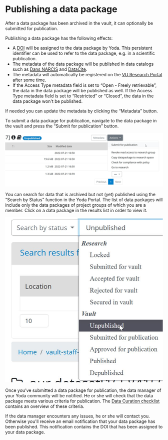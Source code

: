 # Publishing a data package

After a data package has been archived in the vault, it can optionally be submitted for publication.

Publishing a data package has the following effects:

- A [DOI](https://www.doi.org/) will be assigned to the data package by Yoda. This persistent identifier can be used to refer to the data package, e.g. in a scientific publication.
- The metadata of the data package will be published in data catalogs such as [Dans NARCIS](https://www.narcis.nl/?Language=nl) and [DataCite](https://search.datacite.org/).
- The metadata will automatically be registered on the [VU Research Portal](https://research.vu.nl) after some time.
- If the Access Type metadata field is set to &ldquo;Open - Freely retrievable&rdquo;, the data in the data package will be published as well. If the Access Type metadata field is set to &ldquo;Restricted&rdquo; or &ldquo;Closed&rdquo;, the data in the data package won't be published.

If needed you can update the metadata by clicking the &ldquo;Metadata&rdquo; button.

To submit a data package for publication, navigate to the data package in the vault and press the &ldquo;Submit for publication&rdquo; button.

![SubmitforPublications](../functions/SubmitforPublications.JPG)

You can search for data that is archived but not (yet) published using the &ldquo;Search by Status&rdquo; function in the Yoda Portal.
The list of data packages will include only the data packages of project groups of which you are a member.
Click on a data package in the results list in order to view it.

![Unpublished data packages](../functions/Unpublished-Packages.JPG)

Once you’ve submitted a data package for publication, the data manager of your Yoda community will be notified. He or
she will check that the data package meets various criteria for publication. The [Data Curation checklist](checklist_YODA_V5p.pdf)
contains an overview of these criteria.

If the data manager encounters any issues, he or she will contact you. Otherwise you'll receive an email notification that your data package has been published. This notification contains the DOI that has been assigned to your data package.
